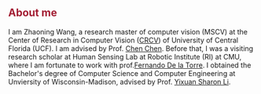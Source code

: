 ## <span style="color:#A31F34"><b>About me</b></span>
I am Zhaoning Wang, a research master of computer vision (MSCV) at the Center of Research in Computer Vision ([CRCV](https://www.crcv.ucf.edu/)) of University of Central Florida (UCF). I am advised by Prof. [Chen Chen](https://www.crcv.ucf.edu/chenchen/). Before that, I was a visiting research scholar at Human Sensing Lab at Robotic Institute (RI) at CMU, where I am fortunate to work with prof.[Fernando De la Torre](https://www.cs.cmu.edu/~ftorre/). I obtained the Bachelor's degree of Computer Science and Computer Engineering at Unviersity of Wisconsin-Madison, advised by Prof. [Yixuan Sharon Li](https://pages.cs.wisc.edu/~sharonli/).

<!-- * Master's of Computer Vision at UCF
* Research Scholar
* Developer
* Computer Vision Enthusiast -->
<!-- * Co-Founder @ [Planet XR](https://www.planetxr.net/) -->
